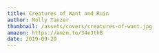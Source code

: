 ```yaml
---
title: Creatures of Want and Ruin
author: Molly Tanzer
thumbnail: /assets/covers/creatures-of-want.jpg
amazon: https://amzn.to/34eJthB
date: 2019-09-20
---
```

